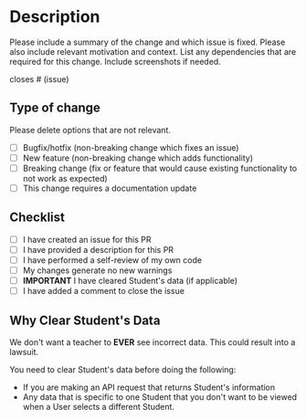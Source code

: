 # Description

Please include a summary of the change and which issue is fixed. Please also include relevant motivation and context. List any dependencies that are required for this change. Include screenshots if needed.

closes # (issue)

## Type of change

Please delete options that are not relevant.

- [ ] Bugfix/hotfix (non-breaking change which fixes an issue)
- [ ] New feature (non-breaking change which adds functionality)
- [ ] Breaking change (fix or feature that would cause existing functionality to not work as expected)
- [ ] This change requires a documentation update

## Checklist

- [ ] I have created an issue for this PR
- [ ] I have provided a description for this PR
- [ ] I have performed a self-review of my own code
- [ ] My changes generate no new warnings
- [ ] **IMPORTANT** I have cleared Student's data (if applicable)
- [ ] I have added a comment to close the issue

## Why Clear Student's Data

We don't want a teacher to **EVER** see incorrect data. This could result into a lawsuit.

You need to clear Student's data before doing the following:

- If you are making an API request that returns Student's information
- Any data that is specific to one Student that you don't want to be viewed when a User selects a different Student.
